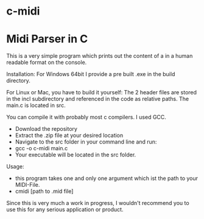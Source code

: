 # c-midi

# Midi Parser in C

This is a very simple program which prints out the content of a in a human readable format on the console.

Installation: For Windows 64bit I provide a pre built .exe in the build directory.

For Linux or Mac, you have to build it yourself:
The 2 header files are stored in the incl subdirectory and referenced in the code as relative paths.
The main.c is located in src.

You can compile it with probably most c compilers.
I used GCC. 

- Download the repository
- Extract the .zip file at your desired location
- Navigate to the src folder in your command line and run:
- gcc -o c-midi main.c
- Your executable will be located in the src folder.

Usage:

- this program takes one and only one argument which ist the path to your MIDI-File.
- cmidi [path to .mid file]

Since this is very much a work in progress, I wouldn't recommend you to use this for any serious application or product.
